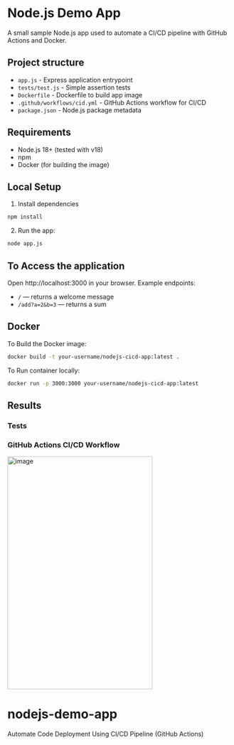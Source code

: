 # Node.js Demo App

A small sample Node.js app used to automate a CI/CD pipeline with GitHub Actions and Docker. 

## Project structure

- `app.js` - Express application entrypoint
- `tests/test.js` - Simple assertion tests
- `Dockerfile` - Dockerfile to build app image
- `.github/workflows/cid.yml` - GitHub Actions workflow for CI/CD
- `package.json` - Node.js package metadata

## Requirements

- Node.js 18+ (tested with v18)
- npm
- Docker (for building the image)

## Local Setup

1. Install dependencies 

```bash
npm install
```

2. Run the app:

```bash
node app.js
```
## To Access the application 
Open http://localhost:3000 in your browser. Example endpoints:

- `/` — returns a welcome message
- `/add?a=2&b=3` — returns a sum

## Docker

To Build the Docker image:

```bash
docker build -t your-username/nodejs-cicd-app:latest .
```

To Run  container locally:

```bash
docker run -p 3000:3000 your-username/nodejs-cicd-app:latest
```

## Results
### Tests 


### GitHub Actions CI/CD Workflow
<img width="326" height="524" alt="image" src="https://github.com/user-attachments/assets/08e01e23-acea-4fe0-9018-6aa7b89363fd" />


# nodejs-demo-app
Automate Code Deployment Using CI/CD Pipeline (GitHub Actions)
